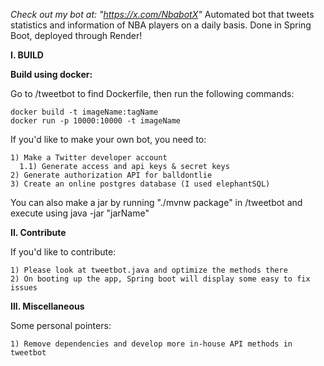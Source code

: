 *Check out my bot at: "https://x.com/NbabotX"*
Automated bot that tweets statistics and information of NBA players on a daily basis. Done in Spring Boot, deployed through Render!

**I. BUILD**

  **Build using docker:**

 Go to /tweetbot to find Dockerfile, then run the following commands:

    docker build -t imageName:tagName
    docker run -p 10000:10000 -t imageName

  If you'd like to make your own bot, you need to:
  
    1) Make a Twitter developer account 
      1.1) Generate access and api keys & secret keys
    2) Generate authorization API for balldontlie
    3) Create an online postgres database (I used elephantSQL)

You can also make a jar by running "./mvnw package" in /tweetbot and execute using java -jar "jarName"

**II. Contribute**

  If you'd like to contribute:
  
    1) Please look at tweetbot.java and optimize the methods there
    2) On booting up the app, Spring boot will display some easy to fix issues

**III. Miscellaneous**

Some personal pointers:

    1) Remove dependencies and develop more in-house API methods in tweetbot
  
  


